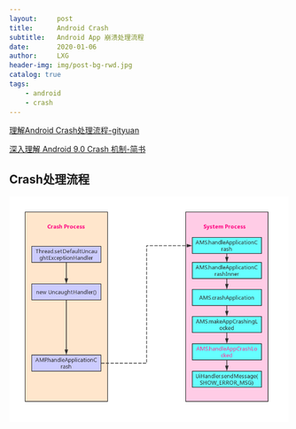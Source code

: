 ```yaml
---
layout:     post
title:      Android Crash
subtitle:   Android App 崩溃处理流程
date:       2020-01-06
author:     LXG
header-img: img/post-bg-rwd.jpg
catalog: true
tags:
    - android
    - crash
---
```


[理解Android Crash处理流程-gityuan](http://gityuan.com/2016/06/24/app-crash/)

[深入理解 Android 9.0 Crash 机制-简书](https://www.jianshu.com/p/37b3c9f950dd)

## Crash处理流程

![crash_trace](/images/crash_anr/crash_trace.png)


